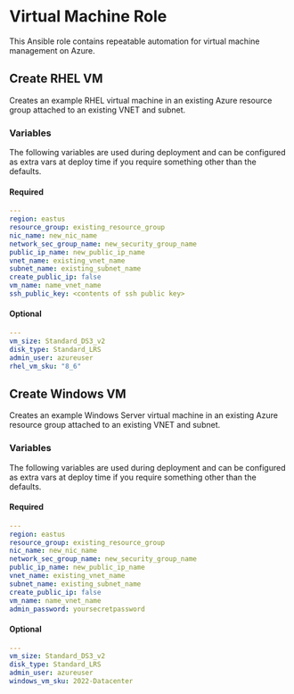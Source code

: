# Virtual Machine Role

This Ansible role contains repeatable automation for virtual machine management on Azure.

## Create RHEL VM

Creates an example RHEL virtual machine in an existing Azure resource group attached to an existing VNET and subnet.

### Variables

The following variables are used during deployment and can be configured as extra vars at deploy time if you require something other than the defaults.

#### Required

```yaml
---
region: eastus
resource_group: existing_resource_group
nic_name: new_nic_name
network_sec_group_name: new_security_group_name
public_ip_name: new_public_ip_name
vnet_name: existing_vnet_name
subnet_name: existing_subnet_name
create_public_ip: false
vm_name: name_vnet_name
ssh_public_key: <contents of ssh public key>
```

#### Optional

```yaml
---
vm_size: Standard_DS3_v2
disk_type: Standard_LRS
admin_user: azureuser
rhel_vm_sku: "8_6"
```

## Create Windows VM

Creates an example Windows Server virtual machine in an existing Azure resource group attached to an existing VNET and subnet.

### Variables

The following variables are used during deployment and can be configured as extra vars at deploy time if you require something other than the defaults.

#### Required

```yaml
---
region: eastus
resource_group: existing_resource_group
nic_name: new_nic_name
network_sec_group_name: new_security_group_name
public_ip_name: new_public_ip_name
vnet_name: existing_vnet_name
subnet_name: existing_subnet_name
create_public_ip: false
vm_name: name_vnet_name
admin_password: yoursecretpassword
```

#### Optional

```yaml
---
vm_size: Standard_DS3_v2
disk_type: Standard_LRS
admin_user: azureuser
windows_vm_sku: 2022-Datacenter
```
